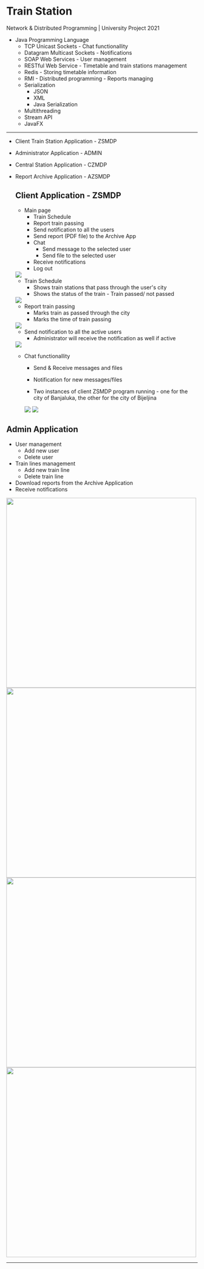 # Train Station

Network & Distributed Programming | University Project 2021

- Java Programming Language
  - TCP Unicast Sockets - Chat functionallity
  - Datagram Multicast Sockets - Notifications
  - SOAP Web Services - User management
  - RESTful Web Service -  Timetable and train stations management
  - Redis - Storing timetable information
  - RMI - Distributed programming - Reports managing
  - Serialization
      - JSON
      - XML
      - Java Serialization
   - Multithreading
   - Stream API
   - JavaFX
   
 ---
 
- Client Train Station Application - ZSMDP
- Administrator Application - ADMIN
- Central Station Application - CZMDP
- Report Archive Application - AZSMDP
   
  ## Client Application - ZSMDP
  
  - Main page
      - Train Schedule
      - Report train passing
      - Send notification to all the users
      - Send report (PDF file) to the Archive App
      - Chat
          - Send message to the selected user
          - Send file to the selected user
      - Receive notifications
      - Log out
  <img src="../master/Screenshots/11.png?raw=true" >
  
  - Train Schedule
    - Shows train stations that pass through the user's city
    - Shows the status of the train - Train passed/ not passed
    
  <img src="../master/Screenshots/13.png?raw=true" >
  
  - Report train passing
    - Marks train as passed through the city
    - Marks the time of train passing
    
   <img src="../master/Screenshots/12.png?raw=true" >
   
   - Send notification to all the active users 
     - Administrator will receive the notification as well if active
     
   <img src="../master/Screenshots/14.png?raw=true" >
   
  - Chat functionallity
    - Send & Receive messages and files
    - Notification for new messages/files
    
    
    - Two instances of client ZSMDP program running - one for the city of Banjaluka, the other for the city of Bijeljina
    
     <img src="../master/Screenshots/15.png?raw=true" >
     <img src="../master/Screenshots/16.png?raw=true" >


    
 ## Admin Application
 
 - User management
    - Add new user
    - Delete user
 - Train lines management
    - Add new train line
    - Delete train line
 - Download reports from the Archive Application
 - Receive notifications
 
 <p>
  <img src="../master/Screenshots/01.png?raw=true" width=500px >
  <img src="../master/Screenshots/03.png?raw=true" width=500px >
  <img src="../master/Screenshots/04.png?raw=true" width=500px >
    <img src="../master/Screenshots/00.png?raw=true" width=500px >
</p>

 ---
 
